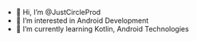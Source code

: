 - 👋 Hi, I’m @JustCircleProd
- 👀 I’m interested in Android Development
- 🌱 I’m currently learning Kotlin, Android Technologies
